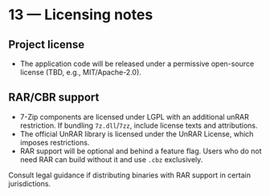 # 13 — Licensing notes

## Project license
- The application code will be released under a permissive open-source license (TBD, e.g., MIT/Apache-2.0).

## RAR/CBR support
- 7-Zip components are licensed under LGPL with an additional unRAR restriction. If bundling `7z.dll`/`7zz`, include license texts and attributions.
- The official UnRAR library is licensed under the UnRAR License, which imposes restrictions.
- RAR support will be optional and behind a feature flag. Users who do not need RAR can build without it and use `.cbz` exclusively.

Consult legal guidance if distributing binaries with RAR support in certain jurisdictions.
